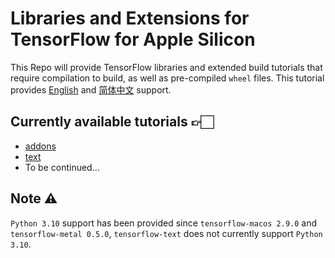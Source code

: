 # Libraries and Extensions for TensorFlow for Apple Silicon

This Repo will provide TensorFlow libraries and extended build tutorials that require compilation to build, as well as pre-compiled `wheel` files. This tutorial provides [English](https://github.com/sun1638650145/Libraries-and-Extensions-for-TensorFlow-for-Apple-Silicon/blob/main/README.md) and [简体中文](https://github.com/sun1638650145/Libraries-and-Extensions-for-TensorFlow-for-Apple-Silicon/blob/main/README-zh.md) support.

## Currently available tutorials 👉🏻

* [addons](https://github.com/tensorflow/addons)
* [text](https://github.com/tensorflow/text)
* To be continued...

## Note ⚠️

`Python 3.10` support has been provided since `tensorflow-macos 2.9.0` and `tensorflow-metal 0.5.0`, `tensorflow-text` does not currently support `Python 3.10`.
